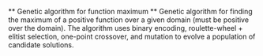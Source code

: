 ** Genetic algorithm for function maximum **
Genetic algorithm for finding the maximum of a positive function over a given domain (must be positive over the domain). The algorithm uses binary encoding, roulette-wheel + elitist selection, one-point crossover, and mutation to evolve a population of candidate solutions. 
